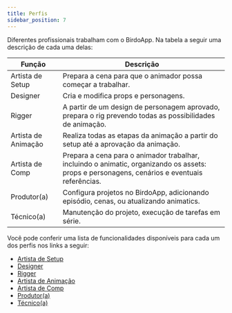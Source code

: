```yaml
---
title: Perfis
sidebar_position: 7
---
```


Diferentes profissionais trabalham com o BirdoApp. Na tabela a seguir uma descrição de cada uma delas:

| Função | Descrição |
|--------|-----------|
| Artista de Setup | Prepara a cena para que o animador possa começar a trabalhar. |
| Designer | Cria e modifica props e personagens. |
| Rigger | A partir de um design de personagem aprovado, prepara o rig prevendo todas as possibilidades de animação. |
| Artista de Animação | Realiza todas as etapas da animação a partir do setup até a aprovação da animação. |
| Artista de Comp | Prepara a cena para o animador trabalhar, incluindo o animatic, organizando os assets: props e personagens, cenários e eventuais referências. |
| Produtor(a) | Configura projetos no BirdoApp, adicionando episódio, cenas, ou atualizando animatics. |
| Técnico(a) | Manutenção do projeto, execução de tarefas em série. |

Você pode conferir uma lista de funcionalidades disponíveis para cada um dos perfis nos links a seguir:

- [Artista de Setup](../perfis/artista-setup/gerenciar)
- [Designer](../perfis/designer/gerenciar)
- [Rigger](../perfis/rigger/gerenciar)
- [Artista de Animação](../perfis/artista-de-animacao/gerenciar)
- [Artista de Comp](../perfis/artista-de-comp/gerenciar)
- [Produtor(a)](../category/produtora)
- [Técnico(a)](../category/técnicoa)
